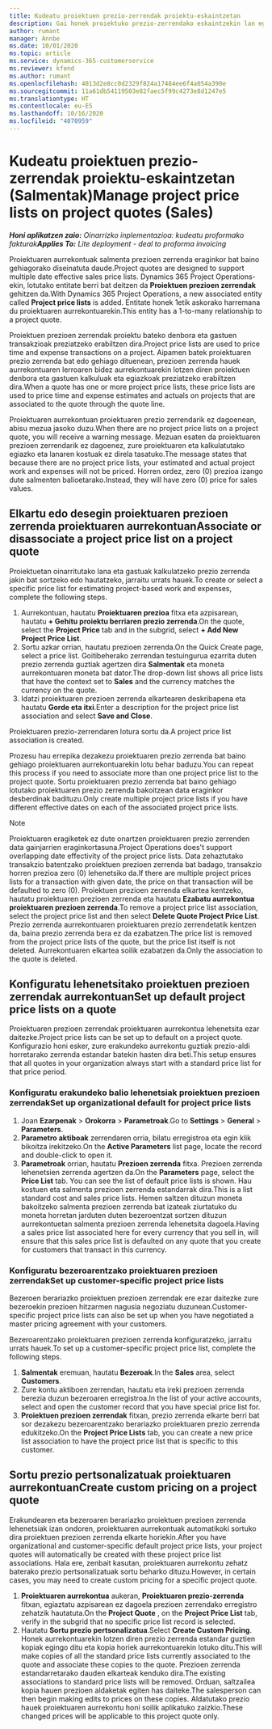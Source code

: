 ```yaml
---
title: Kudeatu proiektuen prezio-zerrendak proiektu-eskaintzetan
description: Gai honek proiektuko prezio-zerrendako eskaintzekin lan egiteari buruzko informazioa eskaintzen du. (Sales)
author: rumant
manager: Annbe
ms.date: 10/01/2020
ms.topic: article
ms.service: dynamics-365-customerservice
ms.reviewer: kfend
ms.author: rumant
ms.openlocfilehash: 4013d2e8cc0d2329f824a17484ee6f4a054a390e
ms.sourcegitcommit: 11a61db54119503e82faec5f99c4273e8d1247e5
ms.translationtype: HT
ms.contentlocale: eu-ES
ms.lasthandoff: 10/16/2020
ms.locfileid: "4070959"
---
```

# <a name="manage-project-price-lists-on-project-quotes-sales"></a><span data-ttu-id="1233d-104">Kudeatu proiektuen prezio-zerrendak proiektu-eskaintzetan (Salmentak)</span><span class="sxs-lookup"><span data-stu-id="1233d-104">Manage project price lists on project quotes (Sales)</span></span>

<span data-ttu-id="1233d-105">_**Honi aplikatzen zaio:** Oinarrizko inplementazioa: kudeatu proformako fakturak_</span><span class="sxs-lookup"><span data-stu-id="1233d-105">_**Applies To:** Lite deployment - deal to proforma invoicing_</span></span>

<span data-ttu-id="1233d-106">Proiektuaren aurrekontuak salmenta prezioen zerrenda eraginkor bat baino gehiagorako diseinatuta daude.</span><span class="sxs-lookup"><span data-stu-id="1233d-106">Project quotes are designed to support multiple date effective sales price lists.</span></span> <span data-ttu-id="1233d-107">Dynamics 365 Project Operations-ekin, lotutako entitate berri bat deitzen da **Proiektuen prezioen zerrendak** gehitzen da.</span><span class="sxs-lookup"><span data-stu-id="1233d-107">With Dynamics 365 Project Operations, a new associated entity called **Project price lists** is added.</span></span> <span data-ttu-id="1233d-108">Entitate honek 1etik askorako harremana du proiektuaren aurrekontuarekin.</span><span class="sxs-lookup"><span data-stu-id="1233d-108">This entity has a 1-to-many relationship to a project quote.</span></span>

<span data-ttu-id="1233d-109">Proiektuen prezioen zerrendak proiektu bateko denbora eta gastuen transakzioak preziatzeko erabiltzen dira.</span><span class="sxs-lookup"><span data-stu-id="1233d-109">Project price lists are used to price time and expense transactions on a project.</span></span> <span data-ttu-id="1233d-110">Aipamen batek proiektuaren prezio zerrenda bat edo gehiago dituenean, prezioen zerrenda hauek aurrekontuaren lerroaren bidez aurrekontuarekin lotzen diren proiektuen denbora eta gastuen kalkuluak eta egiazkoak preziatzeko erabiltzen dira.</span><span class="sxs-lookup"><span data-stu-id="1233d-110">When a quote has one or more project price lists, these price lists are used to price time and expense estimates and actuals on projects that are associated to the quote through the quote line.</span></span>

<span data-ttu-id="1233d-111">Proiektuaren aurrekontuan proiektuaren prezio zerrendarik ez dagoenean, abisu mezua jasoko duzu.</span><span class="sxs-lookup"><span data-stu-id="1233d-111">When there are no project price lists on a project quote, you will receive a warning message.</span></span> <span data-ttu-id="1233d-112">Mezuan esaten da proiektuaren prezioen zerrendarik ez dagoenez, zure proiektuaren eta kalkulatutako egiazko eta lanaren kostuak ez direla tasatuko.</span><span class="sxs-lookup"><span data-stu-id="1233d-112">The message states that because there are no project price lists, your estimated and actual project work and expenses will not be priced.</span></span> <span data-ttu-id="1233d-113">Horren ordez, zero (0) prezioa izango dute salmenten balioetarako.</span><span class="sxs-lookup"><span data-stu-id="1233d-113">Instead, they will have zero (0) price for sales values.</span></span>

## <a name="associate-or-disassociate-a-project-price-list-on-a-project-quote"></a><span data-ttu-id="1233d-114">Elkartu edo desegin proiektuaren prezioen zerrenda proiektuaren aurrekontuan</span><span class="sxs-lookup"><span data-stu-id="1233d-114">Associate or disassociate a project price list on a project quote</span></span>

<span data-ttu-id="1233d-115">Proiektuetan oinarritutako lana eta gastuak kalkulatzeko prezio zerrenda jakin bat sortzeko edo hautatzeko, jarraitu urrats hauek.</span><span class="sxs-lookup"><span data-stu-id="1233d-115">To create or select a specific price list for estimating project-based work and expenses, complete the following steps.</span></span>

1. <span data-ttu-id="1233d-116">Aurrekontuan, hautatu **Proiektuaren prezioa** fitxa eta azpisarean, hautatu **+ Gehitu proiektu berriaren prezio zerrenda**.</span><span class="sxs-lookup"><span data-stu-id="1233d-116">On the quote, select the **Project Price** tab and in the subgrid, select **+ Add New Project Price List**.</span></span>
2. <span data-ttu-id="1233d-117">Sortu azkar orrian, hautatu prezioen zerrenda.</span><span class="sxs-lookup"><span data-stu-id="1233d-117">On the Quick Create page, select a price list.</span></span> <span data-ttu-id="1233d-118">Goitibeherako zerrendan testuingurua ezarrita duten prezio zerrenda guztiak agertzen dira **Salmentak** eta moneta aurrekontuaren moneta bat dator.</span><span class="sxs-lookup"><span data-stu-id="1233d-118">The drop-down list shows all price lists that have the context set to **Sales** and the currency matches the currency on the quote.</span></span>
4. <span data-ttu-id="1233d-119">Idatzi proiektuaren prezioen zerrenda elkartearen deskribapena eta hautatu **Gorde eta itxi**.</span><span class="sxs-lookup"><span data-stu-id="1233d-119">Enter a description for the project price list association and select **Save and Close**.</span></span>

<span data-ttu-id="1233d-120">Proiektuaren prezio-zerrendaren lotura sortu da.</span><span class="sxs-lookup"><span data-stu-id="1233d-120">A project price list association is created.</span></span>

<span data-ttu-id="1233d-121">Prozesu hau errepika dezakezu proiektuaren prezio zerrenda bat baino gehiago proiektuaren aurrekontuarekin lotu behar baduzu.</span><span class="sxs-lookup"><span data-stu-id="1233d-121">You can repeat this process if you need to associate more than one project price list to the project quote.</span></span> <span data-ttu-id="1233d-122">Sortu proiektuaren prezio zerrenda bat baino gehiago lotutako proiektuaren prezio zerrenda bakoitzean data eraginkor desberdinak badituzu.</span><span class="sxs-lookup"><span data-stu-id="1233d-122">Only create multiple project price lists if you have different effective dates on each of the associated project price lists.</span></span>

> [!NOTE]
> <span data-ttu-id="1233d-123">Proiektuaren eragiketek ez dute onartzen proiektuaren prezio zerrenden data gainjarrien eraginkortasuna.</span><span class="sxs-lookup"><span data-stu-id="1233d-123">Project Operations does't support overlapping date effectivity of the project price lists.</span></span> <span data-ttu-id="1233d-124">Data zehaztutako transakzio batentzako proiektuen prezioen zerrenda bat badago, transakzio horren prezioa zero (0) lehenetsiko da.</span><span class="sxs-lookup"><span data-stu-id="1233d-124">If there are multiple project prices lists for a transaction with given date, the price on that transaction will be defaulted to zero (0).</span></span>
<span data-ttu-id="1233d-125">Proiektuen prezioen zerrenda elkartea kentzeko, hautatu proiektuaren prezioen zerrenda eta hautatu **Ezabatu aurrekontua proiektuaren prezioen zerrenda**.</span><span class="sxs-lookup"><span data-stu-id="1233d-125">To remove a project price list association, select the project price list and then select **Delete Quote Project Price List**.</span></span> <span data-ttu-id="1233d-126">Prezio zerrenda aurrekontuaren proiektuaren prezio zerrendetatik kentzen da, baina prezio zerrenda bera ez da ezabatzen.</span><span class="sxs-lookup"><span data-stu-id="1233d-126">The price list is removed from the project price lists of the quote, but the price list itself is not deleted.</span></span> <span data-ttu-id="1233d-127">Aurrekontuaren elkartea soilik ezabatzen da.</span><span class="sxs-lookup"><span data-stu-id="1233d-127">Only the association to the quote is deleted.</span></span>

## <a name="set-up-default-project-price-lists-on-a-quote"></a><span data-ttu-id="1233d-128">Konfiguratu lehenetsitako proiektuen prezioen zerrendak aurrekontuan</span><span class="sxs-lookup"><span data-stu-id="1233d-128">Set up default project price lists on a quote</span></span>

<span data-ttu-id="1233d-129">Proiektuaren prezioen zerrendak proiektuaren aurrekontua lehenetsita ezar daitezke.</span><span class="sxs-lookup"><span data-stu-id="1233d-129">Project price lists can be set up to default on a project quote.</span></span> <span data-ttu-id="1233d-130">Konfigurazio honi esker, zure erakundeko aurrekontu guztiak prezio-aldi horretarako zerrenda estandar batekin hasten dira beti.</span><span class="sxs-lookup"><span data-stu-id="1233d-130">This setup ensures that all quotes in your organization always start with a standard price list for that price period.</span></span>

### <a name="set-up-organizational-default-for-project-price-lists"></a><span data-ttu-id="1233d-131">Konfiguratu erakundeko balio lehenetsiak proiektuen prezioen zerrendak</span><span class="sxs-lookup"><span data-stu-id="1233d-131">Set up organizational default for project price lists</span></span>

1. <span data-ttu-id="1233d-132">Joan **Ezarpenak** > **Orokorra** > **Parametroak**.</span><span class="sxs-lookup"><span data-stu-id="1233d-132">Go to **Settings** > **General** > **Parameters**.</span></span>
2. <span data-ttu-id="1233d-133">**Parametro aktiboak** zerrendaren orria, bilatu erregistroa eta egin klik bikoitza irekitzeko.</span><span class="sxs-lookup"><span data-stu-id="1233d-133">On the **Active Parameters** list page, locate the record and double-click to open it.</span></span> 
3. <span data-ttu-id="1233d-134">**Parametroak** orrian, hautatu **Prezioen zerrenda** fitxa. Prezioen zerrenda lehenetsien zerrenda agertzen da.</span><span class="sxs-lookup"><span data-stu-id="1233d-134">On the **Parameters** page, select the **Price List** tab. You can see the list of default price lists is shown.</span></span> <span data-ttu-id="1233d-135">Hau kostuen eta salmenta prezioen zerrenda estandarrak dira.</span><span class="sxs-lookup"><span data-stu-id="1233d-135">This is a list standard cost and sales price lists.</span></span> <span data-ttu-id="1233d-136">Hemen saltzen dituzun moneta bakoitzeko salmenta prezioen zerrenda bat izateak ziurtatuko du moneta horretan jarduten duten bezeroentzat sortzen dituzun aurrekontuetan salmenta prezioen zerrenda lehenetsita dagoela.</span><span class="sxs-lookup"><span data-stu-id="1233d-136">Having a sales price list associated here for every currency that you sell in, will ensure that this sales price list is defaulted on any quote that you create for customers that transact in this currency.</span></span>

### <a name="set-up-customer-specific-project-price-lists"></a><span data-ttu-id="1233d-137">Konfiguratu bezeroarentzako proiektuaren prezioen zerrendak</span><span class="sxs-lookup"><span data-stu-id="1233d-137">Set up customer-specific project price lists</span></span>

<span data-ttu-id="1233d-138">Bezeroen berariazko proiektuen prezioen zerrendak ere ezar daitezke zure bezeroekin prezioen hitzarmen nagusia negoziatu duzunean.</span><span class="sxs-lookup"><span data-stu-id="1233d-138">Customer-specific project price lists can also be set up when you have negotiated a master pricing agreement with your customers.</span></span>

<span data-ttu-id="1233d-139">Bezeroarentzako proiektuaren prezioen zerrenda konfiguratzeko, jarraitu urrats hauek.</span><span class="sxs-lookup"><span data-stu-id="1233d-139">To set up a customer-specific project price list, complete the following steps.</span></span>

1. <span data-ttu-id="1233d-140">**Salmentak** eremuan, hautatu **Bezeroak**.</span><span class="sxs-lookup"><span data-stu-id="1233d-140">In the **Sales** area, select **Customers**.</span></span>
2. <span data-ttu-id="1233d-141">Zure kontu aktiboen zerrendan, hautatu eta ireki prezioen zerrenda berezia duzun bezeroaren erregistroa.</span><span class="sxs-lookup"><span data-stu-id="1233d-141">In the list of your active accounts, select and open the customer record that you have special price list for.</span></span>
3. <span data-ttu-id="1233d-142">**Proiektuen prezioen zerrendak** fitxan, prezio zerrenda elkarte berri bat sor dezakezu bezeroarentzako berariazko proiektuaren prezio zerrenda edukitzeko.</span><span class="sxs-lookup"><span data-stu-id="1233d-142">On the **Project Price Lists** tab, you can create a new price list association to have the project price list that is specific to this customer.</span></span>

## <a name="create-custom-pricing-on-a-project-quote"></a><span data-ttu-id="1233d-143">Sortu prezio pertsonalizatuak proiektuaren aurrekontuan</span><span class="sxs-lookup"><span data-stu-id="1233d-143">Create custom pricing on a project quote</span></span>

<span data-ttu-id="1233d-144">Erakundearen eta bezeroaren berariazko proiektuen prezioen zerrenda lehenetsiak izan ondoren, proiektuaren aurrekontuak automatikoki sortuko dira proiektuen prezioen zerrenda elkarte horiekin.</span><span class="sxs-lookup"><span data-stu-id="1233d-144">After you have organizational and customer-specific default project price lists, your project quotes will automatically be created with these project price list associations.</span></span> <span data-ttu-id="1233d-145">Hala ere, zenbait kasutan, proiektuaren aurrekontu zehatz baterako prezio pertsonalizatuak sortu beharko dituzu.</span><span class="sxs-lookup"><span data-stu-id="1233d-145">However, in certain cases, you may need to create custom pricing for a specific project quote.</span></span> 

1. <span data-ttu-id="1233d-146">**Proiektuaren aurrekontua** aukeran, **Proiektuaren prezio-zerrenda** fitxan, egiaztatu azpisarean ez dagoela prezioen zerrendako erregistro zehatzik hautatuta.</span><span class="sxs-lookup"><span data-stu-id="1233d-146">On the **Project Quote** , on the **Project Price List** tab, verify in the subgrid that no specific price list record is selected.</span></span>
2. <span data-ttu-id="1233d-147">Hautatu **Sortu prezio pertsonalizatua**.</span><span class="sxs-lookup"><span data-stu-id="1233d-147">Select **Create Custom Pricing**.</span></span> <span data-ttu-id="1233d-148">Honek aurrekontuarekin lotzen diren prezio zerrenda estandar guztien kopiak egingo ditu eta kopia horiek aurrekontuarekin lotuko ditu.</span><span class="sxs-lookup"><span data-stu-id="1233d-148">This will make copies of all the standard price lists currently associated to the quote and associate these copies to the quote.</span></span> <span data-ttu-id="1233d-149">Prezioen zerrenda estandarretarako dauden elkarteak kenduko dira.</span><span class="sxs-lookup"><span data-stu-id="1233d-149">The existing associations to standard price lists will be removed.</span></span> <span data-ttu-id="1233d-150">Orduan, saltzailea kopia hauen prezioen aldaketak egiten has daiteke.</span><span class="sxs-lookup"><span data-stu-id="1233d-150">The salesperson can then begin making edits to prices on these copies.</span></span> <span data-ttu-id="1233d-151">Aldatutako prezio hauek proiektuaren aurrekontu honi soilik aplikatuko zaizkio.</span><span class="sxs-lookup"><span data-stu-id="1233d-151">These changed prices will be applicable to this project quote only.</span></span>
